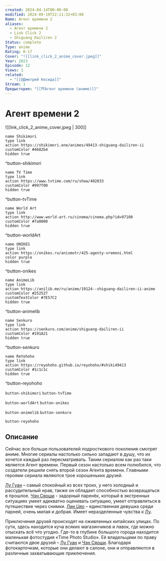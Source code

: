 ```yaml
---
created: 2024-04-14T00:00:00
modified: 2024-09-19T22:11:32+03:00
Name: Агент времени 2
aliases:
  - Агент времени 2
  - Link Click 2
  - Shiguang Dailiren 2
Status: complete
Type: anime
Rating: R-17
Cover: "![[link_click_2_anime_cover.jpeg]]"
Year: 2023
Episode: 12
Views: 1
related:
  - "[[@Дмитрий Кесида]]"
Stream: 1
Предыстория: "[[⛩️Агент времени (аниме)]]"
---
```


# Агент времени 2

![[link_click_2_anime_cover.jpeg | 300]]

```button
name Shikimori
type link
action https://shikimori.one/animes/49413-shiguang-dailiren-ii
customColor #4682b4
hidden true
```
^button-shikimori

```button
name TV Time
type link
action https://www.tvtime.com/ru/show/402033
customColor #997f00
hidden true
```
^button-tvTime

```button
name World Art
type link
action http://www.world-art.ru/cinema/cinema.php?id=97108
customColor #7a0000
hidden true
```
^button-worldArt

```button
name ONIKES
type link
action https://onikes.ru/anismotr/425-agenty-vremeni.html
color purple
hidden true
```
^button-onikes

```button
name AnimeLib
type link
action https://anilib.me/ru/anime/19124--shiguang-dailiren-ii-anime
customColor #252527
customTextColor #7E57C2
hidden true
```
^button-animelib

```button
name Senkuro
type link
action https://senkuro.com/anime/shiguang-dailiren-ii
customColor #191A21
hidden true
```
^button-senkuro

```button
name ReYohoho
type link
action https://reyohoho.github.io/reyohoho/#shiki49413
customColor #1c1c1c
hidden true
```
^button-reyohoho

`button-shikimori` `button-tvTime`

`button-worldArt` `button-onikes`

`button-animelib` `button-senkuro`

`button-reyohoho`


## Описание

Сейчас все больше пользователей подросткового поколения смотрят аниме. Многие сериалы настолько сильно западают в душу, что их хочется каждый раз пересматривать. Таким сериалом как раз таки является Агент времени. Первый сезон настолько всем полюбился, что создатели решили снять второй сезон Агента времени. Главными героями сериала являются трое хорошеньких друзей.

[Лу Гуан](https://shikimori.one/characters/196253-guang-lu) – самый спокойный из всех троих, у него холодный и рассудительный нрав, также он обладает способностью возвращаться в прошлое.
[Чэн Сяоши](https://shikimori.one/characters/196252-xiaoshi-cheng) - задорный паренёк, который в экстренных ситуациях умеет адекватно оценивать ситуацию, умеет отправляться в путешествие через снимки.
[Лин Цяо](https://shikimori.one/characters/196254-ling-qiao) – единственная девушка среди парней, очень милая и добрая. Имеет неразделенные чувства к [Лу](https://shikimori.one/characters/196253-guang-lu).

Приключения друзей происходят на оживленных китайских улицах. По сути, здесь находится куча всяких магазинчиков и лавок, где можно отыскать всё что угодно. Где-то в глубине большого города находится маленькая фотостудия «Time Photo Studio‎». Её владельцами по праву считаются двое друзей – [Лу Гуан](https://shikimori.one/characters/196253-guang-lu) и [Чэн Сяоши](https://shikimori.one/characters/196252-xiaoshi-cheng). Благодаря фотокарточкам, которые они делают в салоне, они и отправляются в различные захватывающие приключения.
